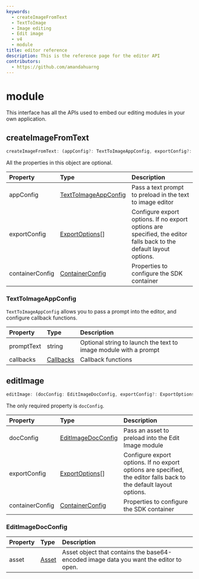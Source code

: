 ```yaml
---
keywords:
  - createImageFromText
  - TextToImage
  - Image editing
  - Edit image 
  - v4
  - module
title: editor reference
description: This is the reference page for the editor API
contributors:
  - https://github.com/amandahuarng
--- 
```


# module

This interface has all the APIs used to embed our editing modules in your own application.

## createImageFromText

```ts
createImageFromText: (appConfig?: TextToImageAppConfig, exportConfig?: ExportOptions, containerConfig?: ContainerConfig): void
```

All the properties in this object are optional.

| Property | Type| Description
| :-- | :-- | :--
| appConfig | [TextToImageAppConfig](#texttoimageappconfig) | Pass a text prompt to preload in the text to image editor
| exportConfig | [ExportOptions](../../types/index.md#exportoptions)[] | Configure export options. If no export options are specified, the editor falls back to the default layout options.
| containerConfig | [ContainerConfig](../../types/index.md#containerconfig) | Properties to configure the SDK container

### TextToImageAppConfig

`TextToImageAppConfig` allows you to pass a prompt into the editor, and configure callback functions.

| Property | Type| Description
| :-- | :--| :--
| promptText| string | Optional string to launch the text to image module with a prompt
| callbacks | [Callbacks](../../types/index.md#callbacks) | Callback functions

## editImage

```ts
editImage: (docConfig: EditImageDocConfig, exportConfig?: ExportOptions, containerConfig?: ContainerConfig): void
```

The only required property is `docConfig`.

| Property | Type| Description
| :-- | :-- | :--
| docConfig | [EditImageDocConfig](#editimagedocconfig) | Pass an asset to preload into the Edit Image module
| exportConfig | [ExportOptions](../../types/index.md#exportoptions)[] | Configure export options. If no export options are specified, the editor falls back to the default layout options.
| containerConfig | [ContainerConfig](../../types/index.md#containerconfig) | Properties to configure the SDK container

### EditImageDocConfig

| Property | Type| Description
| :-- | :-- | :--
| asset | [Asset](../../types/index.md#asset) | Asset object that contains the base64-encoded image data you want the editor to open.
